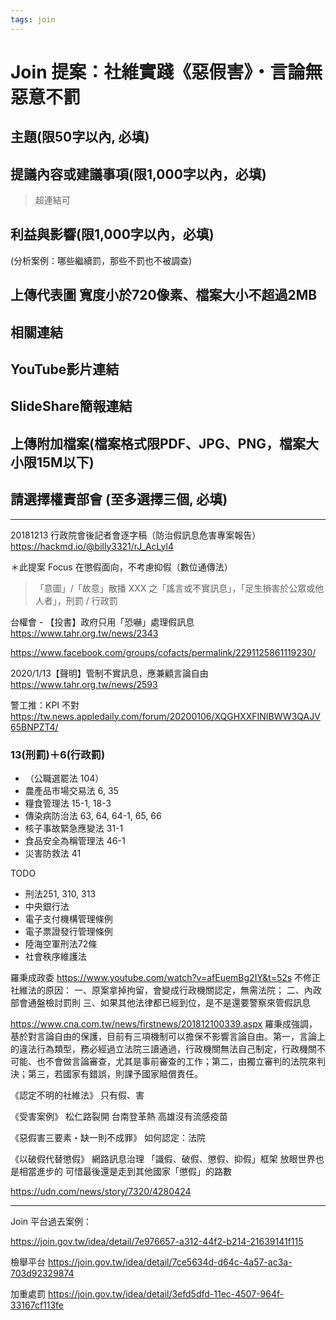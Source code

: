```yaml
---
tags: join
---
```


Join 提案：社維實踐《惡假害》・言論無惡意不罰
====

## 主題(限50字以內, 必填)

## 提議內容或建議事項(限1,000字以內，必填)
> 超連結可

## 利益與影響(限1,000字以內，必填)
(分析案例：哪些繼續罰，那些不罰也不被調查)

## 上傳代表圖 寬度小於720像素、檔案大小不超過2MB


## 相關連結


## YouTube影片連結

## SlideShare簡報連結

## 上傳附加檔案(檔案格式限PDF、JPG、PNG，檔案大小限15M以下)

## 請選擇權責部會 (至多選擇三個, 必填)



- - - 

20181213 行政院會後記者會逐字稿（防治假訊息危害專案報告）
https://hackmd.io/@billy3321/rJ_AcLyl4

＊此提案 Focus 在懲假面向，不考慮抑假（數位通傳法）

>「意圖」/「故意」散播 XXX 之「謠言或不實訊息」，「足生損害於公眾或他人者」，刑罰 / 行政罰

台權會 - 【投書】政府只用「恐嚇」處理假訊息
https://www.tahr.org.tw/news/2343

https://www.facebook.com/groups/cofacts/permalink/2291125861119230/

2020/1/13【聲明】管制不實訊息，應兼顧言論自由
https://www.tahr.org.tw/news/2593

警工推：KPI 不對
https://tw.news.appledaily.com/forum/20200106/XQGHXXFINIBWW3QAJV65BNPZT4/

### 13(刑罰)＋6(行政罰)

- （公職選罷法 104）
- 農產品市場交易法 6, 35
- 糧食管理法 15-1, 18-3
- 傳染病防治法 63, 64, 64-1, 65, 66
- 核子事故緊急應變法 31-1
- 食品安全為稱管理法 46-1
- 災害防救法 41

TODO
- 刑法251, 310, 313
- 中央銀行法
- 電子支付機構管理條例
- 電子票證發行管理條例
- 陸海空軍刑法72條
- 社會秩序維護法


羅秉成政委
https://www.youtube.com/watch?v=afEuemBg2IY&t=52s
不修正社維法的原因：
一、原案拿掉拘留，會變成行政機關認定，無需法院；
二、內政部會通盤檢討罰則
三、如果其他法律都已經到位，是不是還要警察來管假訊息

https://www.cna.com.tw/news/firstnews/201812100339.aspx
羅秉成強調，基於對言論自由的保護，目前有三項機制可以擔保不影響言論自由。第一，言論上的違法行為類型，務必經過立法院三讀通過，行政機關無法自己制定，行政機關不可能、也不會做言論審查，尤其是事前審查的工作；第二，由獨立審判的法院來判決；第三，若國家有錯誤，則課予國家賠償責任。

《認定不明的社維法》
只有假、害

《受害案例》
松仁路裂開
台南登革熱
高雄沒有流感疫苗

《惡假害三要素・缺一則不成罪》
如何認定：法院

《以破假代替懲假》
網路訊息治理
「識假、破假、懲假、抑假」框架 放眼世界也是相當進步的
可惜最後還是走到其他國家「懲假」的路數



https://udn.com/news/story/7320/4280424


- - -
Join 平台過去案例：


https://join.gov.tw/idea/detail/7e976657-a312-44f2-b214-21639141f115

檢舉平台
https://join.gov.tw/idea/detail/7ce5634d-d64c-4a57-ac3a-703d92329874

加重處罰
https://join.gov.tw/idea/detail/3efd5dfd-11ec-4507-964f-33167cf113fe
